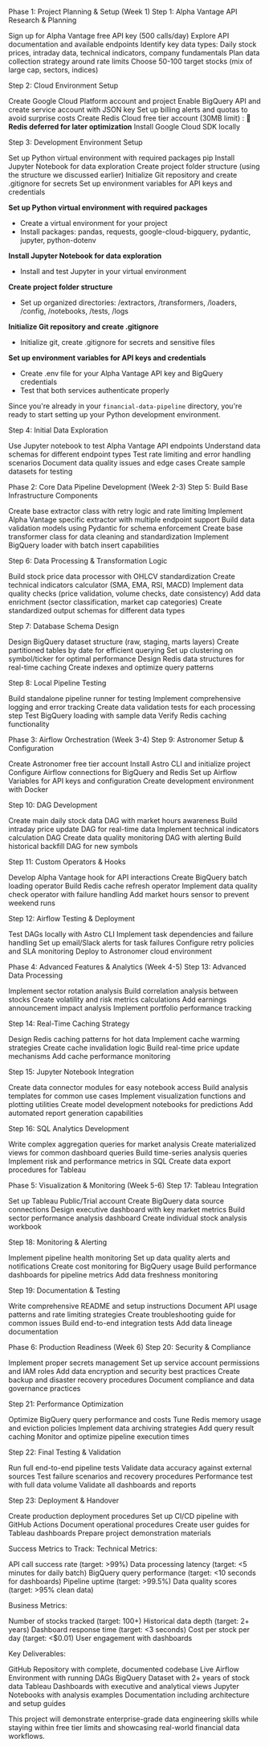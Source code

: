 Phase 1: Project Planning & Setup (Week 1)
Step 1: Alpha Vantage API Research & Planning

Sign up for Alpha Vantage free API key (500 calls/day)
Explore API documentation and available endpoints
Identify key data types: Daily stock prices, intraday data, technical indicators, company fundamentals
Plan data collection strategy around rate limits
Choose 50-100 target stocks (mix of large cap, sectors, indices)

Step 2: Cloud Environment Setup

Create Google Cloud Platform account and project
Enable BigQuery API and create service account with JSON key
Set up billing alerts and quotas to avoid surprise costs
Create Redis Cloud free tier account (30MB limit) : 📝 **Redis deferred for later optimization**
Install Google Cloud SDK locally

Step 3: Development Environment Setup

Set up Python virtual environment with required packages pip
Install Jupyter Notebook for data exploration
Create project folder structure (using the structure we discussed earlier)
Initialize Git repository and create .gitignore for secrets
Set up environment variables for API keys and credentials


**Set up Python virtual environment with required packages**
- Create a virtual environment for your project
- Install packages: pandas, requests, google-cloud-bigquery, pydantic, jupyter, python-dotenv

**Install Jupyter Notebook for data exploration**
- Install and test Jupyter in your virtual environment

**Create project folder structure**
- Set up organized directories: /extractors, /transformers, /loaders, /config, /notebooks, /tests, /logs

**Initialize Git repository and create .gitignore**
- Initialize git, create .gitignore for secrets and sensitive files

**Set up environment variables for API keys and credentials**
- Create .env file for your Alpha Vantage API key and BigQuery credentials
- Test that both services authenticate properly

Since you're already in your `financial-data-pipeline` directory, you're ready to start setting up your Python development environment.



Step 4: Initial Data Exploration

Use Jupyter notebook to test Alpha Vantage API endpoints
Understand data schemas for different endpoint types
Test rate limiting and error handling scenarios
Document data quality issues and edge cases
Create sample datasets for testing

Phase 2: Core Data Pipeline Development (Week 2-3)
Step 5: Build Base Infrastructure Components

Create base extractor class with retry logic and rate limiting
Implement Alpha Vantage specific extractor with multiple endpoint support
Build data validation models using Pydantic for schema enforcement
Create base transformer class for data cleaning and standardization
Implement BigQuery loader with batch insert capabilities

Step 6: Data Processing & Transformation Logic

Build stock price data processor with OHLCV standardization
Create technical indicators calculator (SMA, EMA, RSI, MACD)
Implement data quality checks (price validation, volume checks, date consistency)
Add data enrichment (sector classification, market cap categories)
Create standardized output schemas for different data types

Step 7: Database Schema Design

Design BigQuery dataset structure (raw, staging, marts layers)
Create partitioned tables by date for efficient querying
Set up clustering on symbol/ticker for optimal performance
Design Redis data structures for real-time caching
Create indexes and optimize query patterns

Step 8: Local Pipeline Testing

Build standalone pipeline runner for testing
Implement comprehensive logging and error tracking
Create data validation tests for each processing step
Test BigQuery loading with sample data
Verify Redis caching functionality

Phase 3: Airflow Orchestration (Week 3-4)
Step 9: Astronomer Setup & Configuration

Create Astronomer free tier account
Install Astro CLI and initialize project
Configure Airflow connections for BigQuery and Redis
Set up Airflow Variables for API keys and configuration
Create development environment with Docker

Step 10: DAG Development

Create main daily stock data DAG with market hours awareness
Build intraday price update DAG for real-time data
Implement technical indicators calculation DAG
Create data quality monitoring DAG with alerting
Build historical backfill DAG for new symbols

Step 11: Custom Operators & Hooks

Develop Alpha Vantage hook for API interactions
Create BigQuery batch loading operator
Build Redis cache refresh operator
Implement data quality check operator with failure handling
Add market hours sensor to prevent weekend runs

Step 12: Airflow Testing & Deployment

Test DAGs locally with Astro CLI
Implement task dependencies and failure handling
Set up email/Slack alerts for task failures
Configure retry policies and SLA monitoring
Deploy to Astronomer cloud environment

Phase 4: Advanced Features & Analytics (Week 4-5)
Step 13: Advanced Data Processing

Implement sector rotation analysis
Build correlation analysis between stocks
Create volatility and risk metrics calculations
Add earnings announcement impact analysis
Implement portfolio performance tracking

Step 14: Real-Time Caching Strategy

Design Redis caching patterns for hot data
Implement cache warming strategies
Create cache invalidation logic
Build real-time price update mechanisms
Add cache performance monitoring

Step 15: Jupyter Notebook Integration

Create data connector modules for easy notebook access
Build analysis templates for common use cases
Implement visualization functions and plotting utilities
Create model development notebooks for predictions
Add automated report generation capabilities

Step 16: SQL Analytics Development

Write complex aggregation queries for market analysis
Create materialized views for common dashboard queries
Build time-series analysis queries
Implement risk and performance metrics in SQL
Create data export procedures for Tableau

Phase 5: Visualization & Monitoring (Week 5-6)
Step 17: Tableau Integration

Set up Tableau Public/Trial account
Create BigQuery data source connections
Design executive dashboard with key market metrics
Build sector performance analysis dashboard
Create individual stock analysis workbook

Step 18: Monitoring & Alerting

Implement pipeline health monitoring
Set up data quality alerts and notifications
Create cost monitoring for BigQuery usage
Build performance dashboards for pipeline metrics
Add data freshness monitoring

Step 19: Documentation & Testing

Write comprehensive README and setup instructions
Document API usage patterns and rate limiting strategies
Create troubleshooting guide for common issues
Build end-to-end integration tests
Add data lineage documentation

Phase 6: Production Readiness (Week 6)
Step 20: Security & Compliance

Implement proper secrets management
Set up service account permissions and IAM roles
Add data encryption and security best practices
Create backup and disaster recovery procedures
Document compliance and data governance practices

Step 21: Performance Optimization

Optimize BigQuery query performance and costs
Tune Redis memory usage and eviction policies
Implement data archiving strategies
Add query result caching
Monitor and optimize pipeline execution times

Step 22: Final Testing & Validation

Run full end-to-end pipeline tests
Validate data accuracy against external sources
Test failure scenarios and recovery procedures
Performance test with full data volume
Validate all dashboards and reports

Step 23: Deployment & Handover

Create production deployment procedures
Set up CI/CD pipeline with GitHub Actions
Document operational procedures
Create user guides for Tableau dashboards
Prepare project demonstration materials

Success Metrics to Track:
Technical Metrics:

API call success rate (target: >99%)
Data processing latency (target: <5 minutes for daily batch)
BigQuery query performance (target: <10 seconds for dashboards)
Pipeline uptime (target: >99.5%)
Data quality scores (target: >95% clean data)

Business Metrics:

Number of stocks tracked (target: 100+)
Historical data depth (target: 2+ years)
Dashboard response time (target: <3 seconds)
Cost per stock per day (target: <$0.01)
User engagement with dashboards

Key Deliverables:

GitHub Repository with complete, documented codebase
Live Airflow Environment with running DAGs
BigQuery Dataset with 2+ years of stock data
Tableau Dashboards with executive and analytical views
Jupyter Notebooks with analysis examples
Documentation including architecture and setup guides

This project will demonstrate enterprise-grade data engineering skills while staying within free tier limits and showcasing real-world financial data workflows.
